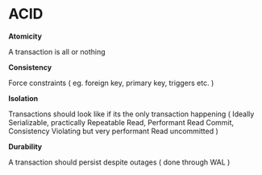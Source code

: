 # ACID

**Atomicity**

A transaction is all or nothing

**Consistency**

Force constraints ( eg. foreign key, primary key, triggers etc. )

**Isolation**

Transactions should look like if its the only transaction happening ( Ideally Serializable, practically Repeatable Read, Performant Read Commit, Consistency Violating but very performant Read uncommitted )

**Durability**

A transaction should persist despite outages ( done through WAL )
